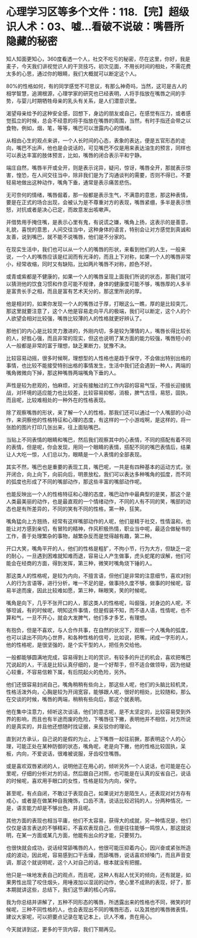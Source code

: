 # 心理学习区等多个文件：118.【完】超级识人术：03、嘘…看破不说破：嘴唇所隐藏的秘密

知人知面更知心，360度看透一个人，社交不吃亏的秘密，尽在这里，你好，我是麦子，今天我们讲视觉识人的干货技巧，初次见面，不用长时间的相处，不需花费太多的心思，通过你的眼睛，我们大概就可以断定这个人。

80%的性格如何，有的同学感觉不可思议，有那么神奇吗，当然，这可是古人的相学智慧，追溯根源，心理学家的研究也已经表明，人将手指放在嘴唇之间的手势，与婴儿时期牺牲母亲的乳头有关系，是人们潜意识里。

渴望母亲给予的这种安全感，回想下，身边的朋友或自己，在感觉有压力，或者感觉孤立的时候，总会不经意的将手指放在嘴唇的周围，当然，有时手指还会带之以食物，例如，烟，笔，等等，嘴巴可以泄露内心的情绪。

从相由心生的观点来讲，一个人长时间的心态，表象的表达，便是五官形态的走向，嘴巴不出声，他也是会说话的，可见嘴巴不仅是用来表达油生的预言，同样也可以表达丰富的肢体预言，比如，嘴唇的闭合表示平和宁静。

端庄自然，嘴唇半开或全开，则是表示诧异，疑问，惊讶，嘴唇全开，那就表示惊害，惶恐，在人间交往当中，除非我们是为了沟通谈判的需要，否则不得已，不要轻易地做出这种动作，嘴角下垂，通常是表示痛苦悲伤。

无可奈何的情绪，嘴唇倔着，那一般都是表示生气，不满意的意思，那这种表情，要是在正式的场合出现，会被认为是不尊重对方的表现，嘴唇紧绷，多半是表示愤怒，对抗或者是决心已定，而故意发出咳嗽声。

并借势用手掩住嘴，是表示心里有鬼，有说谎之嫌，嘴角上扬，这表示的是善意，礼貌，喜悦的意思，人间交往当中，这种身体的语言，特别会让对方感觉到真诚和友善，说到嘴巴，就不能不说嘴唇，他们是不分家的。

在现实生活中，我们也可以从一个人的嘴唇的形状，来看到他们的人生，一般来说，一个人的嘴唇应该是红润而有光泽的，而且上下对称，如果一个人的嘴唇非常小，经常收缩，同时又有缺陷，比如两片嘴唇不对称，颜色不好。

或青或紫都是不健康的，如果一个人的嘴唇呈现上面我们所说的状态，那我们就可以猜测他的饮食习惯和作息可能不规律，身体的健康度可能不够，嘴唇厚的人多半是富贵长手之相，而且是富有艺术天分的，那这里所说的厚。

他是相对的，如果你发现一个人的嘴唇过于厚，打眼这么一瞧，厚的是比较突兀，那这里就要注意了，这个人他是容易走向平凡的极端，我们可以断定，这个人的个人欲望会相对比较强，嘴唇比较薄的人的性格就更好辨认了。

那他们的内心是比较灵力激进的，外刚内切，多是较为薄情的人，嘴唇长得比较长的人，好胜心强，而且非常的现实，但这也说明了某方面的能力较强，嘴唇短小的人一般都是非常的富于理想，缺乏果断力，犹豫不决。

比较容易动摇，很多时候啊，理想型的人性格也是趋于保守，不会做出特别出格的事情，也比较不能接受特别出格的事情发生，生活中我们还会遇到一种人，两端的嘴角微微向下掉，那这种嘴唇两端嘴角下垂的人。

声性是较为悲观的，怕麻烦，对没有接触过的工作内容的容易气馁，不擅长迎接挑战，对环境的适应能力也比较差，比较容易抑郁，消极，脾气古怪，易怒，固执，而且呢，比较难相处的一种外在的性格表现。

除了观察嘴唇的形状，来了解一个人的性格，那我们还可以通过一个人嘴部的小动作，来洞察他的性格特征和心理的态度，有这样的一个小游戏啊，是这样的，将一张脸的图片打印几张出来，往上面贴嘴巴。

当贴上不同表情的眼睛和嘴巴，然后我们观察其中的心表情，不同的搭配有着不同的表情，但是呢，你会发现，用同一个眼睛的表情，搭配不同的嘴巴表情后，结果让人大吃一惊，人们总以为，眼睛是一个人表情的全部表现。

其实不然，嘴巴也是重要的表现工具，嘴巴呢，一共是有四种基本的运动方式，张开闭合，向上向下，向前向后，明景放松，我们可以表达多种嘴角的弧度，而不同的弧度也形成了不同的嘴部动作，那这些丰富的嘴部动作呢。

也能反映出一个人的性格特征和心理的态度，嘴巴动作中最典型的是笑，那这个是人类最美丽的动作，也是最直观的一个情绪动作，不同的人有不同的笑，嘴部的动态也是有所差异的，不同的笑有不同的性格，第一种，狂笑。

嘴角猛向上方翘扬，经常有这样嘴部动作的人呢，他们是精于社交，性情温和，也能让对方感到亲切，有冒险的精神，作风积极热情，职业当中呢，最适合做秘书的工作，善于处理繁杂的事物，越繁杂反而是觉得越有趣，第二种。

开口大笑，嘴角平开的人，他们的性格是粗犷，不拘小节，行为大方，但缺乏一定的耐心，一旦遇到困难就知难而退，容易让人产生做事，虎头蛇尾的误解，他们可能会在经商的方面，得到发挥，第三种，微笑时嘴角烧下锤的人。

那这类人的性格呢，是较为内向，不擅言语，但他们是非常的注意细节，喜欢对别人的行为言语等，进行分析，唯一不足的是，做事持久度不够，做事的时候呢，容易半途而废，因此比较难如愿，第三种，眯眼笑，笑的时候呢。

嘴角是向下，几乎不张开口的人，那这类人的性格呢，叫倔强，对身边的人呢，不够坦诚，有的时候呢，明知这件事情，但是假装不知，而不语人语，性情呢，也不算和气，一旦不开心，就会大发脾气，他们多才多艺，有理想。

有抱负，但是不喜欢，与人合作共事，在自然的状况下，观察一个人嘴角的弧度，也可以读出不同内心世界，和各种性格的信号，比如说，把嘴，闭成一字形的人，他的性格呢，是很坚强的，是个实干型的人，把任务交给他。

一般都能够圆满地完成，容易得到上司的赏识，有较多的升迁的机会，喜欢把嘴巴咒说起的人，干活是比较认真仔细的，是一个好帮手，但不适合做领导，因为他疑心较重，不容易信赖下属，有后院起火的危险，另外。

他们还很容易封闭自己，嘴角稍稍有些向上，那这些人呢，他们的头脑比较机灵，性格活泼外向，心胸是较为开阔宽容，能够跟人呢，很好的相处，比较随和，那么在交谈的时候，嘴唇的两端，稍稍有些向后，那这个就表明。

他在集中注意力，倾听这次谈话，他们的意志呢，是不太坚定的，比较容易受到外界的影响，而且也有半途而废的危险，下嘴唇往下撇，表明他并不相信，对方所说的是真实的，并且他还想随时找证据，来反驳你的理论。

直到对方承认，自己说的是假的为止，上下嘴唇一起往前撅，那表明这个人的心理，可能正处在某种防御的状态，嘴角呢，老是向下撇，他的性格比较固执，呆板，内向，不爱说话，很难被说服，牙齿咬住嘴唇。

或是喜欢双唇紧闭的人，说明他正在用心的，倾听另外一个人说话，也可能是在心里呢，仔细的分析对方的话，然后跟自己对照，也可能是在认真的反省自己，说话的时候呢，喜欢用手眼口的女性，性格是较为内向，保守。

甚至呢，有点自闭，不敢过于表现自己，如果说对方是陌生人，还表现对对方存有戒心，或者是在做某种自我掩饰，口齿不清，说话比较迟钝的人，分两种情况，一是，语言能力却是不够出色，并且呢。

其他方面的表现也相当平庸，他们不太容易，获得大的成就，另一种情况是，他们仅仅是语言表达的不够精彩，不喜欢表现自己，但是往往能够一鸣惊人，那这就说明，在某一方面或某几方面，他能有出众的才能，只要努力。

也很快就会成功，说话经常舔嘴唇的人，他很可能压抑着内心，因兴奋或紧张所造成的波动，因此呢，容易感到口干舌燥，而舔嘴唇，说话喜欢倾嗓门，而且声音变调，那这个就说明呢，这个人对自己的话，根本就没有把握。

他只是一味地发表自己的观点，而且呢，这种人有起人忧天的倾向，还有就是，如果男性出现了咬住烟头，用唾液加以湿润的动作，使心里不成熟的表现，好了，那本期就讲这些，总结下，我们这节课的核心内容。

我为你总结并讲解了，五种不同形态的嘴唇，所透露出来的性格也不同，微笑的时候呢，三种不同性格的人，也会表现出不同的嘴唇形态，以及其他的嘴唇微表情，建议大家呢，可以把要点记录在笔记本上，识人不难，贵在用心。

今天就讲到这，更多的干货内容，我们下期再见。